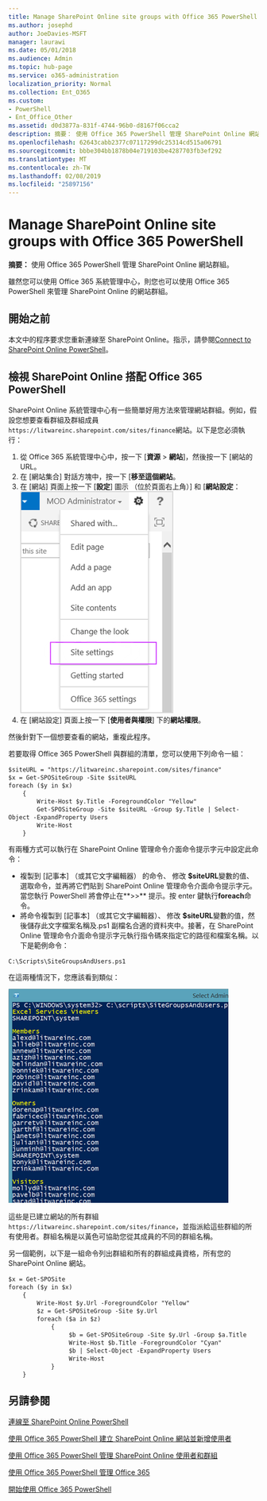 ```yaml
---
title: Manage SharePoint Online site groups with Office 365 PowerShell
ms.author: josephd
author: JoeDavies-MSFT
manager: laurawi
ms.date: 05/01/2018
ms.audience: Admin
ms.topic: hub-page
ms.service: o365-administration
localization_priority: Normal
ms.collection: Ent_O365
ms.custom:
- PowerShell
- Ent_Office_Other
ms.assetid: d0d3877a-831f-4744-96b0-d8167f06cca2
description: 摘要： 使用 Office 365 PowerShell 管理 SharePoint Online 網站群組。
ms.openlocfilehash: 62643cabb2377c07117299dc25314cd515a06791
ms.sourcegitcommit: bbbe304bb1878b04e719103be4287703fb3ef292
ms.translationtype: MT
ms.contentlocale: zh-TW
ms.lasthandoff: 02/08/2019
ms.locfileid: "25897156"
---
```

# <a name="manage-sharepoint-online-site-groups-with-office-365-powershell"></a>Manage SharePoint Online site groups with Office 365 PowerShell

 **摘要：** 使用 Office 365 PowerShell 管理 SharePoint Online 網站群組。
  
雖然您可以使用 Office 365 系統管理中心，則您也可以使用 Office 365 PowerShell 來管理 SharePoint Online 的網站群組。

## <a name="before-you-begin"></a>開始之前

本文中的程序要求您重新連線至 SharePoint Online。指示，請參閱[Connect to SharePoint Online PowerShell](https://docs.microsoft.com/en-us/powershell/sharepoint/sharepoint-online/connect-sharepoint-online?view=sharepoint-ps)。

## <a name="view-sharepoint-online-with-office-365-powershell"></a>檢視 SharePoint Online 搭配 Office 365 PowerShell

SharePoint Online 系統管理中心有一些簡單好用方法來管理網站群組。例如，假設您想要查看群組及群組成員`https://litwareinc.sharepoint.com/sites/finance`網站。以下是您必須執行：

1. 從 Office 365 系統管理中心中，按一下 [**資源** > **網站**]，然後按一下 [網站的 URL。
2. 在 [網站集合] 對話方塊中，按一下 [**移至這個網站**。
3. 在 [網站] 頁面上按一下 [**設定**] 圖示 （位於頁面右上角）] 和 [**網站設定**：<br/>
![SharePoint Online 網站設定](media/spo-site-settings.png)<br/>
4. 在 [網站設定] 頁面上按一下 [**使用者與權限**] 下的**網站權限**。

然後針對下一個想要查看的網站，重複此程序。

若要取得 Office 365 PowerShell 與群組的清單，您可以使用下列命令一組：

```
$siteURL = "https://litwareinc.sharepoint.com/sites/finance"
$x = Get-SPOSiteGroup -Site $siteURL
foreach ($y in $x)
    {
        Write-Host $y.Title -ForegroundColor "Yellow"
        Get-SPOSiteGroup -Site $siteURL -Group $y.Title | Select-Object -ExpandProperty Users
        Write-Host
    }
```

有兩種方式可以執行在 SharePoint Online 管理命令介面命令提示字元中設定此命令：

- 複製到 [記事本] （或其它文字編輯器） 的命令、 修改 **$siteURL**變數的值、 選取命令，並再將它們貼到 SharePoint Online 管理命令介面命令提示字元。當您執行 PowerShell 將會停止在**>>** 提示。按 enter 鍵執行**foreach**命令。<br/>
- 將命令複製到 [記事本] （或其它文字編輯器）、 修改 **$siteURL**變數的值，然後儲存此文字檔案名稱及.ps1 副檔名合適的資料夾中。接著，在 SharePoint Online 管理命令介面命令提示字元執行指令碼來指定它的路徑和檔案名稱。以下是範例命令：

```
C:\Scripts\SiteGroupsAndUsers.ps1
```

在這兩種情況下，您應該看到類似：

![SharePoint Online 網站群組](media/SPO-site-groups.png)

這些是已建立網站的所有群組`https://litwareinc.sharepoint.com/sites/finance`，並指派給這些群組的所有使用者。群組名稱是以黃色可協助您從其成員的不同的群組名稱。

另一個範例，以下是一組命令列出群組和所有的群組成員資格，所有您的 SharePoint Online 網站。

```
$x = Get-SPOSite
foreach ($y in $x)
    {
        Write-Host $y.Url -ForegroundColor "Yellow"
        $z = Get-SPOSiteGroup -Site $y.Url
        foreach ($a in $z)
            {
                 $b = Get-SPOSiteGroup -Site $y.Url -Group $a.Title 
                 Write-Host $b.Title -ForegroundColor "Cyan"
                 $b | Select-Object -ExpandProperty Users
                 Write-Host
            }
    }
```
    
## <a name="see-also"></a>另請參閱

[連線至 SharePoint Online PowerShell](https://docs.microsoft.com/powershell/sharepoint/sharepoint-online/connect-sharepoint-online?view=sharepoint-ps)

[使用 Office 365 PowerShell 建立 SharePoint Online 網站並新增使用者](create-sharepoint-sites-and-add-users-with-powershell.md)

[使用 Office 365 PowerShell 管理 SharePoint Online 使用者和群組](manage-sharepoint-users-and-groups-with-powershell.md)

[使用 Office 365 PowerShell 管理 Office 365](manage-office-365-with-office-365-powershell.md)
  
[開始使用 Office 365 PowerShell](getting-started-with-office-365-powershell.md)

